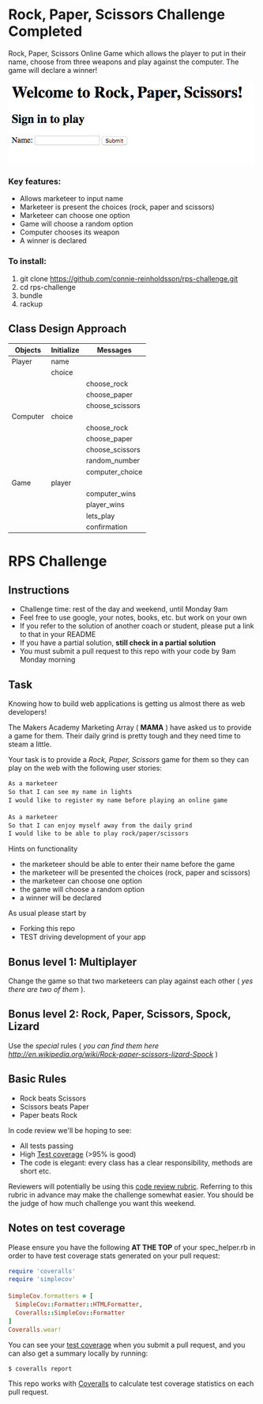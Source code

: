 # Rock, Paper, Scissors Challenge Completed

Rock, Paper, Scissors Online Game which allows the player to put in their name, choose from three weapons and play against the computer. The game will declare a winner!


![Screenshot](https://raw.githubusercontent.com/connie-reinholdsson/rps-challenge/master/img/Screen%20Shot%202017-04-03%20at%2011.50.04.png)


### Key features:
- Allows marketeer to input name
- Marketeer is present the choices (rock, paper and scissors)
- Marketeer can choose one option
- Game will choose a random option
- Computer chooses its weapon
- A winner is declared


### To install:
1. git clone https://github.com/connie-reinholdsson/rps-challenge.git
2. cd rps-challenge
3. bundle
4. rackup

## Class Design Approach

| **Objects** | **Initialize**    | **Messages**
|-------------|-------------------|---------------|
| Player      | name              |               |
|             | choice            |               |
|             |                   |choose_rock    |
|             |                   |choose_paper   |
|             |                   |choose_scissors|
| Computer    | choice            |               |
|             |                   |choose_rock    |
|             |                   |choose_paper   |
|             |                   |choose_scissors|
|             |                   |random_number  |
|             |                   |computer_choice|
| Game        | player            |               |
|             |                   |computer_wins  |
|             |                   |player_wins    |
|             |                   |lets_play      |
|             |                   |confirmation  ||


# RPS Challenge

Instructions
-------

* Challenge time: rest of the day and weekend, until Monday 9am
* Feel free to use google, your notes, books, etc. but work on your own
* If you refer to the solution of another coach or student, please put a link to that in your README
* If you have a partial solution, **still check in a partial solution**
* You must submit a pull request to this repo with your code by 9am Monday morning

Task
----

Knowing how to build web applications is getting us almost there as web developers!

The Makers Academy Marketing Array ( **MAMA** ) have asked us to provide a game for them. Their daily grind is pretty tough and they need time to steam a little.

Your task is to provide a _Rock, Paper, Scissors_ game for them so they can play on the web with the following user stories:

```sh
As a marketeer
So that I can see my name in lights
I would like to register my name before playing an online game

As a marketeer
So that I can enjoy myself away from the daily grind
I would like to be able to play rock/paper/scissors
```

Hints on functionality

- the marketeer should be able to enter their name before the game
- the marketeer will be presented the choices (rock, paper and scissors)
- the marketeer can choose one option
- the game will choose a random option
- a winner will be declared


As usual please start by

* Forking this repo
* TEST driving development of your app


## Bonus level 1: Multiplayer

Change the game so that two marketeers can play against each other ( _yes there are two of them_ ).

## Bonus level 2: Rock, Paper, Scissors, Spock, Lizard

Use the _special_ rules ( _you can find them here http://en.wikipedia.org/wiki/Rock-paper-scissors-lizard-Spock_ )

## Basic Rules

- Rock beats Scissors
- Scissors beats Paper
- Paper beats Rock

In code review we'll be hoping to see:

* All tests passing
* High [Test coverage](https://github.com/makersacademy/course/blob/master/pills/test_coverage.md) (>95% is good)
* The code is elegant: every class has a clear responsibility, methods are short etc.

Reviewers will potentially be using this [code review rubric](docs/review.md).  Referring to this rubric in advance may make the challenge somewhat easier.  You should be the judge of how much challenge you want this weekend.

Notes on test coverage
----------------------

Please ensure you have the following **AT THE TOP** of your spec_helper.rb in order to have test coverage stats generated
on your pull request:

```ruby
require 'coveralls'
require 'simplecov'

SimpleCov.formatters = [
  SimpleCov::Formatter::HTMLFormatter,
  Coveralls::SimpleCov::Formatter
]
Coveralls.wear!
```

You can see your [test coverage](https://github.com/makersacademy/course/blob/master/pills/test_coverage.md) when you submit a pull request, and you can also get a summary locally by running:

```
$ coveralls report
```

This repo works with [Coveralls](https://coveralls.io/) to calculate test coverage statistics on each pull request.
